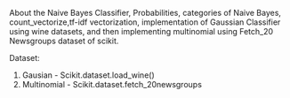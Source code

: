 
About the Naive Bayes Classifier, Probabilities, categories of Naive Bayes, count_vectorize,tf-idf vectorization, implementation of Gaussian Classifier using wine datasets, and then implementing multinomial using Fetch_20 Newsgroups dataset of scikit.

Dataset: 
  1. Gausian - Scikit.dataset.load_wine()
  2. Multinomial - Scikit.dataset.fetch_20newsgroups
